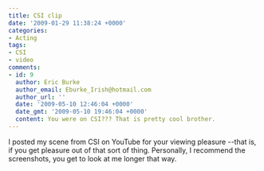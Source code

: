 ```yaml
---
title: CSI clip
date: '2009-01-29 11:38:24 +0000'
categories:
- Acting
tags:
- CSI
- video
comments:
- id: 9
  author: Eric Burke
  author_email: Eburke_Irish@hotmail.com
  author_url: ''
  date: '2009-05-10 12:46:04 +0000'
  date_gmt: '2009-05-10 19:46:04 +0000'
  content: You were on CSI??? That is pretty cool brother.
---
```


I posted my scene from CSI on YouTube for your viewing pleasure --that is, if
you get pleasure out of that sort of thing. Personally, I recommend the
screenshots, you get to look at me longer that way.

<object width="425" height="344"><param name="movie"
value="http://www.youtube.com/v/yXyAqAbGjRo&hl=en&fs=1"></param><param
name="allowFullScreen" value="true"></param><param name="allowscriptaccess"
value="always"></param><br /> <embed
src="http://www.youtube.com/v/yXyAqAbGjRo&hl=en&fs=1"
type="application/x-shockwave-flash" allowscriptaccess="always"
allowfullscreen="true" width="425" height="344"></embed><br /> </object>
